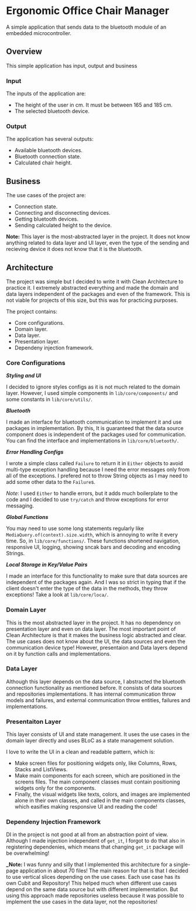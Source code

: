 # Ergonomic Office Chair Manager

A simple application that sends data to the bluetooth module of an embedded microcontroller.

## Overview

This simple application has input, output and business

### Input

The inputs of the application are:

- The height of the user in cm. It must be between 165 and 185 cm.
- The selected bluetooth device.

### Output

The application has several outputs:

- Available bluetooth devices.
- Bluetooth connection state.
- Calculated chair height.

## Business

The use cases of the project are:

- Connection state.
- Connecting and disconnecting devices.
- Getting bluetooth devices.
- Sending calculated height to the device.

**Note:** This layer is the most-abstracted layer in the project. It does not know anything related to data layer and UI layer, even the type of the sending and recieving device it does not know that it is the bluetooth.

## Architecture

The project was simple but I decided to write it with Clean Architecture to practice it. I extremely abstracted everything and made the domain and data layers independent of the packages and even of the framework. This is not viable for projects of this size, but this was for practicing purposes.

The project contains:

- Core configurations.
- Domain layer.
- Data layer.
- Presentation layer.
- Dependeny injection framework.

### Core Configurations

**_Styling and UI_**

I decided to ignore styles configs as it is not much related to the domain layer. However, I used simple components in `lib/core/components/` and some constants in `lib/core/utils/`.

**_Bluetooth_**

I made an interface for bluetooth communication to implement it and use packages in implementation. By this, It is guaranteed that the data source component does is independent of the packages used for communication. You can find the interface and implementations in `lib/core/bluetooth/`.

**_Error Handling Configs_**

I wrote a simple class called `Failure` to return it in `Either` objects to avoid multi-type exception handling because I need the error messages only from all of the exceptions. I prefered not to throw String objects as I may need to add some other data to the `Failure`s.

_Note_: I used `Either` to handle errors, but it adds much boilerplate to the code and I decided to use `try/catch` and throw exceptions for error messaging.

**_Global Functions_**

You may need to use some long statements regularly like `MediaQuery.of(context).size.width`, which is annoying to write it every time. So, in `lib/core/functions/`. These functions shortened navigation, responsive UI, logging, showing sncak bars and decoding and encoding Strings.

**_Local Storage in Key/Value Pairs_**

I made an interface for this functionality to make sure that data sources are independent of the packages again. And I was so strict in typing that if the client doesn't enter the type of the data in the methods, they throw exceptions! Take a look at `lib/core/loca/`.

### Domain Layer

This is the most abstracted layer in the project. It has no dependency on presentation layer and even on data layer. The most important point of Clean Architecture is that it makes the business logic abstracted and clear. The use cases does not know about the UI, the data sources and even the communication device type! However, presentaion and Data layers depend on it by function calls and implementations.

### Data Layer

Although this layer depends on the data source, I abstracted the bluetooth connection functionality as mentioned before. It consists of data sources and repositories implementations. It has internal communication throw models and failures, and external communication throw entities, failures and implementations.

### Presentaiton Layer

This layer consists of UI and state management. It uses the use cases in the domain layer directly and uses BLoC as a state management solution.

I love to write the UI in a clean and readable pattern, which is:

- Make screen files for positioning widgets only, like Columns, Rows, Stacks and ListViews.
- Make main components for each screen, which are positioned in the screens files. The main component classes must contain positioning widgets only for the components.
- Finally, the visual widgets like texts, colors, and images are implemented alone in their own classes, and called in the main components classes, which easifies making responsive UI and reading the code!

### Dependeny Injection Framework

DI in the project is not good at all from an abstraction point of view. Although I made injection independent of `get_it`, I forgot to do that also in registering dependenies, which means that changing `get_it` package will be overwhelming!

**_Note:** I was funny and silly that I implemented this architecture for a single-page application in about 70 files! The main reason for that is that I decided to use vertical slices depending on the use cases. Each use case has its own Cubit and Repository! This helped much when different use cases depend on the same data source but with different implementation. But using this approach made repositories useless because it was possible to implement the use cases in the data layer, not the repositories!

